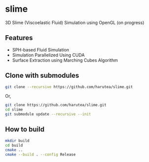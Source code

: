# slime
3D Slime (Viscoelastic Fluid) Simulation using OpenGL (on progress)

## Features
- SPH-based Fluid Simulation
- Simulation Parallelized Using CUDA
- Surface Extraction using Marching Cubes Algorithm

## Clone with submodules
```bash
git clone --recursive https://github.com/harutea/slime.git
```
Or,
```bash
git clone https://github.com/harutea/slime.git
cd slime
git submodule update --recursive --init
```

## How to build
```bash
mkdir build
cd build
cmake ..
cmake --build . --config Release
```
